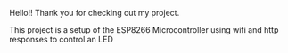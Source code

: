 Hello!! Thank you for checking out my project.

This project is a setup of the ESP8266 Microcontroller using wifi and http responses to control an LED
